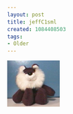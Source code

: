 ```yaml
---
layout: post
title: jeffC1sml
created: 1084408503
tags:
- Older
---
```


<img src="/image/images/jeffc1sml-682.jpg"/>

